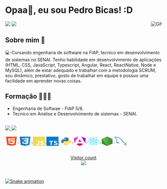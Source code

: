 # Opaa👋, eu sou Pedro Bicas! :D
  <a href = "mailto:pedrobicascouto@hotmail.com"><img src="https://img.shields.io/badge/-Gmail-%23333?style=for-the-badge&logo=gmail&logoColor=white" target="_blank"></a>
  <a href="https://www.linkedin.com/in/pedro-bicas-89664521a/" target="_blank"><img src="https://img.shields.io/badge/-LinkedIn-%230077B5?style=for-the-badge&logo=linkedin&logoColor=white" target="_blank"></a> 
<img align="right" alt="Gif"  src="https://cdn.discordapp.com/attachments/905749782721597455/920105226529300560/AdeptGreatBactrian-max-1mb.gif">

## Sobre mim 🤖


💻-Cursando engenharia de software na FIAP, tecnico em desenvolvimento de sistemas no SENAI. Tenho habilidade em desenvolvimento de aplicações (HTML, CSS, JavaScript, Typescript, Angular, React, ReactNative, Node e MySQL), além de estar adequado e trabalhar com a metodologia SCRUM, sou dinâmico, prestativo, gosto de trabalhar em equipe e possuo uma facilidade em aprender novas coisas.

## Formação 👨🏻‍💻
- Engenharia de Softwae - FIAP 5/8.
- Tecnico em Analise e Desenvolvimento de sistemas - SENAI.
##
<div align="left">
  <a href="https://github.com/PedroBicas">
  <img height="180em" src="https://github-readme-stats.vercel.app/api?username=PedroBicas&show_icons=true&theme=github_dark&include_all_commits=true&count_private=true"/>
  <img height="180em" src="https://github-readme-stats.vercel.app/api/top-langs/?username=PedroBicas&layout=compact&langs_count=7&theme=github_dark"/>
</div>
<div style="display: inline_block"><br>
  <img align="center" alt="HTML" height="30" width="40" src="https://raw.githubusercontent.com/devicons/devicon/master/icons/html5/html5-original.svg">
  <img align="center" alt="CSS" height="30" width="40" src="https://raw.githubusercontent.com/devicons/devicon/master/icons/css3/css3-original.svg">
  <img align="center" alt="Js" height="30" width="40" src="https://raw.githubusercontent.com/devicons/devicon/master/icons/javascript/javascript-plain.svg">
  <img align="center" alt="Ts" height="30" width="40" src="https://raw.githubusercontent.com/devicons/devicon/master/icons/typescript/typescript-original.svg">
  <img align="center" alt="Python" height="30" width="40" src="https://raw.githubusercontent.com/devicons/devicon/master/icons/python/python-original.svg">
  <img align="center" alt="Angular" height="30" width="40" src="https://raw.githubusercontent.com/devicons/devicon/master/icons/angular/angular-original.svg">
  <img align="center" alt="React" height="30" width="40" src="https://raw.githubusercontent.com/devicons/devicon/master/icons/react/react-original.svg">
  <img align="center" alt="Node" height="30" width="40" src="https://raw.githubusercontent.com/devicons/devicon/master/icons/nodejs/nodejs-original.svg">
  <img align="center" alt="MySQL" height="30" width="40" src="https://raw.githubusercontent.com/devicons/devicon/master/icons/mysql/mysql-original.svg">
</div>
  
  ##
 <p align="center"> 
  Visitor count<br>
  <img src="https://profile-counter.glitch.me/pedrobicas/count.svg" />
</p>

###

<br clear="both">

<img src="https://raw.githubusercontent.com/pedrobicas/pedrobicas/output/snake.svg" alt="Snake animation" />

###
